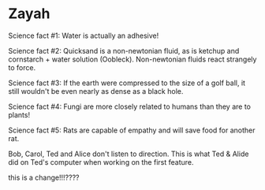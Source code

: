 # Zayah

Science fact #1: Water is actually an adhesive!

Science fact #2: Quicksand is a non-newtonian fluid, as is ketchup and cornstarch + water solution (Oobleck).  Non-newtonian fluids react strangely to force.

Science fact #3: If the earth were compressed to the size of a golf ball, it still wouldn't be even nearly as dense as a black hole.


Science fact #4: Fungi are more closely related to humans than they are to plants!

Science fact #5: Rats are capable of empathy and will save food for another rat.

Bob, Carol, Ted and Alice don't listen to direction.
This is what Ted & Alide did on Ted's computer when working on the first feature.

this is a change!!!????